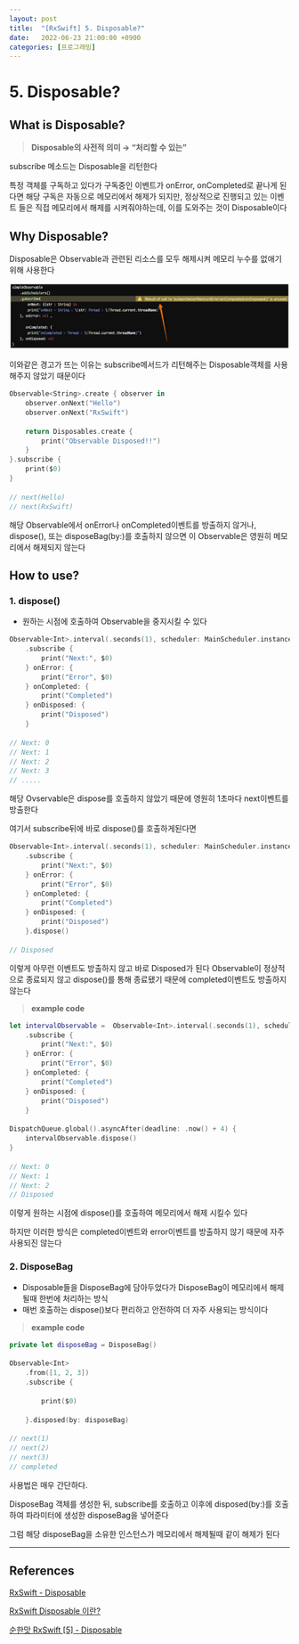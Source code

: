 ```yaml
---
layout: post
title:  "[RxSwift] 5. Disposable?"
date:   2022-06-23 21:00:00 +0900
categories: [프로그래밍]
---
```


# 5. Disposable?

## What is Disposable?

> **Disposable의 사전적 의미 → “처리할 수 있는”**

subscribe 메소드는 Disposable을 리턴한다 

특정 객체를 구독하고 있다가 구독중인 이벤트가 onError, onCompleted로 끝나게 된다면
해당 구독은 자동으로 메모리에서 해제가 되지만, 정상적으로 진행되고 있는 이벤트 들은
직접 메모리에서 해제를 시켜줘야하는데, 이를 도와주는 것이 Disposable이다

## Why Disposable?

Disposable은 Observable과 관련된 리소스를 모두 해제시켜 메모리 누수를 없애기 위해 사용한다

![unused_disposable](/images/jeremy_RxSwift/unused_disposable.png)

이와같은 경고가 뜨는 이유는 subscribe메서드가 리턴해주는 Disposable객체를 사용해주지 않았기 때문이다

```swift
Observable<String>.create { observer in
    observer.onNext("Hello")
    observer.onNext("RxSwift")
    
    return Disposables.create {
        print("Observable Disposed!!")
    }
}.subscribe {
    print($0)
}

// next(Hello)
// next(RxSwift)
```

해당 Observable에서 onError나 onCompleted이벤트를 방출하지 않거나, dispose(), 또는 disposeBag(by:)를 호출하지 않으면 이 Observable은 영원히 메모리에서 해제되지 않는다

## How to use?

### 1. dispose()

- 원하는 시점에 호출하여 Observable을 중지시킬 수 있다

```swift
Observable<Int>.interval(.seconds(1), scheduler: MainScheduler.instance)
    .subscribe {
        print("Next:", $0)
    } onError: {
        print("Error", $0)
    } onCompleted: {
        print("Completed")
    } onDisposed: {
        print("Disposed")
    }
    
// Next: 0
// Next: 1
// Next: 2
// Next: 3
// .....
```

해당 Ovservable은 dispose를 호출하지 않았기 때문에 영원히 1초마다 next이벤트를 방출한다

여기서 subscribe뒤에 바로 dispose()를 호출하게된다면

```swift
Observable<Int>.interval(.seconds(1), scheduler: MainScheduler.instance)
    .subscribe {
        print("Next:", $0)
    } onError: {
        print("Error", $0)
    } onCompleted: {
        print("Completed")
    } onDisposed: {
        print("Disposed")
    }.dispose()
    
// Disposed
```

이렇게 아무런 이벤트도 방출하지 않고 바로 Disposed가 된다
Observable이 정상적으로 종료되지 않고 dispose()를 통해 종료됐기 때문에 completed이벤트도 방출하지 않는다

> **example code**

```swift
let intervalObservable =  Observable<Int>.interval(.seconds(1), scheduler: MainScheduler.instance)
    .subscribe {
        print("Next:", $0)
    } onError: {
        print("Error", $0)
    } onCompleted: {
        print("Completed")
    } onDisposed: {
        print("Disposed")
    }

DispatchQueue.global().asyncAfter(deadline: .now() + 4) {
    intervalObservable.dispose()
}

// Next: 0
// Next: 1
// Next: 2
// Disposed
```

이렇게 원하는 시점에 dispose()를 호출하여 메모리에서 해제 시킬수 있다

하지만 이러한 방식은 completed이벤트와 error이벤트를 방출하지 않기 때문에 자주 사용되진 않는다

### 2. DisposeBag

- Disposable들을 DisposeBag에 담아두었다가 DisposeBag이 메모리에서 해제될때 한번에 처리하는 방식
- 매번 호출하는 dispose()보다 편리하고 안전하여 더 자주 사용되는 방식이다

> **example code**

```swift
private let disposeBag = DisposeBag()

Observable<Int>
    .from([1, 2, 3])
    .subscribe {

        print($0)

    }.disposed(by: disposeBag)

// next(1)
// next(2)
// next(3)
// completed
```

사용법은 매우 간단하다.

DisposeBag 객체를 생성한 뒤, subscribe를 호출하고 이후에 disposed(by:)를 호출하여 파라미터에 생성한 disposeBag을 넣어준다 

그럼 해당 disposeBag을 소유한 인스턴스가 메모리에서 해제될때 같이 해제가 된다

---

## References

[RxSwift - Disposable](https://beepeach.tistory.com/680)

[RxSwift Disposable 이란?](https://coding-rengar.tistory.com/42)

[순한맛 RxSwift [5] - Disposable](https://m.blog.naver.com/PostView.naver?blogId=mym0404&logNo=221596837441&navType=by)

